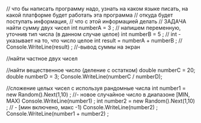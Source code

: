 // что бы написать программу надо, узнать на каком языке писать, на какой платформе будет работать эта программа
// откуда будет поступать информация,
// что с этой информацией делать 
// ЗАДАЧА найти сумму двух чисел
int numberA = 3 ; // напишем переменную, уточнив тип числа (в данном случае целое)
int numberB = 5 ; // int - указывает на то, что число целое
int result = numberA + numberB ; //
 Console.WriteLine(result) ; //-вывод суммы на экран

//найти частное  двух чисел

//найти вещественное число (деление с остатком)
double numberC = 20;
double numberD = 3;
Console.WriteLine(numberC / numberD);

//сложение целых чисел с используя рандомные числа
int number1 = new Random().Next(1,10) ; //- новое случайное число в диапазоне [MIN, MAX)
Console.WriteLine(number1) ;
int number2 = new Random().Next(1,10) ; // - [мин включено, макс -1)
Console.WriteLine(number2) ;
Console.WriteLine(number1 + number2) ;
